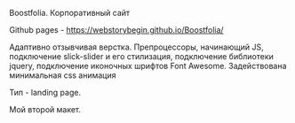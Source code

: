 Boostfolia. Корпоративный сайт

Github pages - https://webstorybegin.github.io/Boostfolia/

Адаптивно отзывчивая верстка. Препроцессоры, начинающий JS, подключение slick-slider и его стилизация, подключение библиотеки jquery, подключение иконочных шрифтов Font Awesome.
Задействована минимальная css анимация

Тип - landing page.

Мой второй макет.
